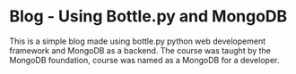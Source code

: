 # Blog - Using Bottle.py and MongoDB

This is a simple blog made using bottle.py python web developement framework and MongoDB as a backend.
The course was taught by the MongoDB foundation, course was named as a MongoDB for a developer.


